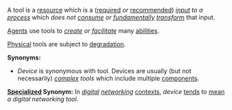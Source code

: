 A tool is a [resource](https://github.com/gcassel/Modular-Organization-Terminology/blob/master/terms/resource.md) which is a ([required](https://github.com/gcassel/Modular-Organization-Terminology/blob/master/terms/require.md) *or* [recommended](https://github.com/gcassel/Modular-Organization-Terminology/blob/master/terms/recommendation.md)) *[input](https://github.com/gcassel/Modular-Organization-Terminology/blob/master/terms/input.md) to a [process](https://github.com/gcassel/Modular-Organization-Terminology/blob/master/terms/process.md)* which *does not [consume](https://github.com/gcassel/Modular-Organization-Terminology/blob/master/terms/consume.md) or [fundamentally](https://github.com/gcassel/Modular-Organization-Terminology/blob/master/terms/base.md) [transform](https://github.com/gcassel/Modular-Organization-Terminology/blob/master/terms/transform.md)* that input.

[Agents](https://github.com/gcassel/Modular-Organization-Terminology/blob/master/terms/agent.md) use tools to *[create](https://github.com/gcassel/Modular-Organization-Terminology/blob/master/terms/creation.md) or [facilitate](https://github.com/gcassel/Modular-Organization-Terminology/blob/master/terms/facilitate.md)* many [abilities](https://github.com/gcassel/Modular-Organization-Terminology/blob/master/terms/ability.md).

[Physical](https://github.com/gcassel/Modular-Organization-Terminology/blob/master/terms/physical.md) tools are subject to [degradation](https://github.com/gcassel/Modular-Organization-Terminology/blob/master/terms/degrade.md).

**Synonyms:**  
* *Device* is synonymous with tool.  Devices are usually (but not necessarily) *[complex](https://github.com/gcassel/Modular-Organization-Terminology/blob/master/terms/complex.md) tools* which include multiple [components](https://github.com/gcassel/Modular-Organization-Terminology/blob/master/terms/component.md).

**[Specialized](https://github.com/gcassel/Modular-Organization-Terminology/blob/master/terms/specialize.md) Synonym:**  In *[digital](https://github.com/gcassel/Modular-Organization-Terminology/blob/master/terms/digital.md) [networking](https://github.com/gcassel/Modular-Organization-Terminology/blob/master/terms/network.md)* [contexts](https://github.com/gcassel/Modular-Organization-Terminology/blob/master/terms/context.md), *device* [tends](https://github.com/gcassel/Modular-Organization-Terminology/blob/master/terms/tend.md) to [mean](https://github.com/gcassel/Modular-Organization-Terminology/blob/master/terms/mean.md) *a digital networking tool*.
